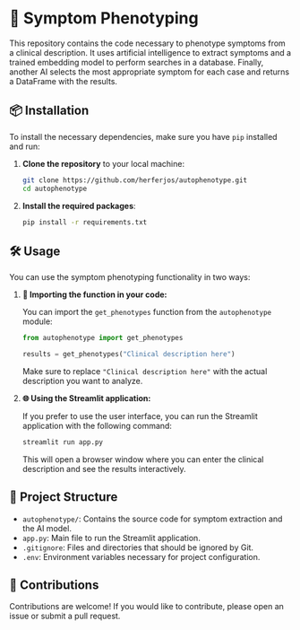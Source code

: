# 🌟 Symptom Phenotyping

This repository contains the code necessary to phenotype symptoms from a clinical description. It uses artificial intelligence to extract symptoms and a trained embedding model to perform searches in a database. Finally, another AI selects the most appropriate symptom for each case and returns a DataFrame with the results.

## 📦 Installation

To install the necessary dependencies, make sure you have `pip` installed and run:

1. **Clone the repository** to your local machine:

   ```bash
   git clone https://github.com/herferjos/autophenotype.git
   cd autophenotype
   ```

2. **Install the required packages**:

   ```bash
   pip install -r requirements.txt
   ```

## 🛠️ Usage

You can use the symptom phenotyping functionality in two ways:

1. **🔧 Importing the function in your code:**

   You can import the `get_phenotypes` function from the `autophenotype` module:

   ```python
   from autophenotype import get_phenotypes

   results = get_phenotypes("Clinical description here")
   ```

   Make sure to replace `"Clinical description here"` with the actual description you want to analyze.

2. **🌐 Using the Streamlit application:**

   If you prefer to use the user interface, you can run the Streamlit application with the following command:

   ```bash
   streamlit run app.py
   ```

   This will open a browser window where you can enter the clinical description and see the results interactively.

## 📁 Project Structure

- `autophenotype/`: Contains the source code for symptom extraction and the AI model.
- `app.py`: Main file to run the Streamlit application.
- `.gitignore`: Files and directories that should be ignored by Git.
- `.env`: Environment variables necessary for project configuration.

## 🤝 Contributions

Contributions are welcome! If you would like to contribute, please open an issue or submit a pull request.